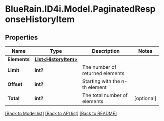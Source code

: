 # BlueRain.ID4i.Model.PaginatedResponseHistoryItem
## Properties

Name | Type | Description | Notes
------------ | ------------- | ------------- | -------------
**Elements** | [**List&lt;HistoryItem&gt;**](HistoryItem.md) |  | 
**Limit** | **int?** | The number of returned elements | 
**Offset** | **int?** | Starting with the n-th element | 
**Total** | **int?** | The total number of elements | [optional] 

[[Back to Model list]](../README.md#documentation-for-models) [[Back to API list]](../README.md#documentation-for-api-endpoints) [[Back to README]](../README.md)


